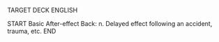 TARGET DECK
ENGLISH

START
Basic
After-effect
Back: n. Delayed effect following an accident, trauma, etc.
END
